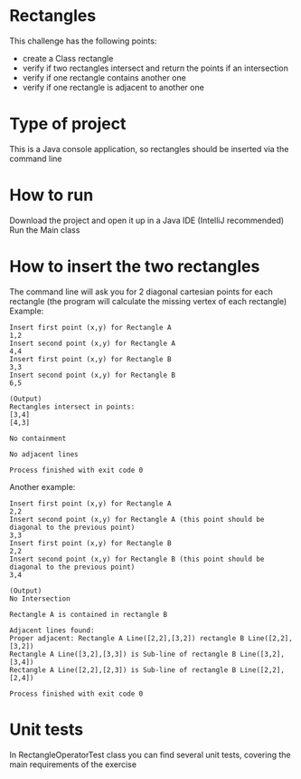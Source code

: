 # Rectangles
This challenge has the following points:
- create a Class rectangle
- verify if two rectangles intersect and return the points if an intersection
- verify if one rectangle contains another one
- verify if one rectangle is adjacent to another one

# Type of project
This is a Java console application, so rectangles should be inserted via the command line

# How to run 
Download the project and open it up in a Java IDE (IntelliJ recommended)
Run the Main class

# How to insert the two rectangles
The command line will ask you for 2 diagonal cartesian points for each rectangle (the program will calculate the missing vertex of each rectangle)
Example:
```
Insert first point (x,y) for Rectangle A
1,2
Insert second point (x,y) for Rectangle A
4,4
Insert first point (x,y) for Rectangle B
3,3
Insert second point (x,y) for Rectangle B
6,5

(Output)
Rectangles intersect in points:
[3,4]
[4,3]

No containment

No adjacent lines

Process finished with exit code 0
```

Another example:
```
Insert first point (x,y) for Rectangle A
2,2
Insert second point (x,y) for Rectangle A (this point should be diagonal to the previous point)
3,3
Insert first point (x,y) for Rectangle B
2,2
Insert second point (x,y) for Rectangle B (this point should be diagonal to the previous point)
3,4

(Output)
No Intersection

Rectangle A is contained in rectangle B

Adjacent lines found:
Proper adjacent: Rectangle A Line([2,2],[3,2]) rectangle B Line([2,2],[3,2])
Rectangle A Line([3,2],[3,3]) is Sub-line of rectangle B Line([3,2],[3,4])
Rectangle A Line([2,2],[2,3]) is Sub-line of rectangle B Line([2,2],[2,4])

Process finished with exit code 0
```

# Unit tests
In RectangleOperatorTest class you can find several unit tests, covering the main requirements of the exercise
